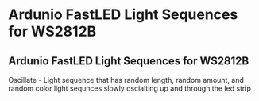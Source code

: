 # Ardunio FastLED Light Sequences for WS2812B
Ardunio FastLED Light Sequences for WS2812B 
---

Oscillate - Light sequence that has random length, random amount, and random color light sequnces slowly oscialting up and through the led strip
